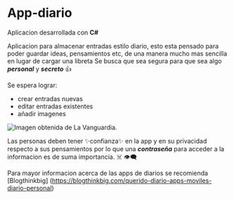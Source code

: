 # App-diario

Aplicacion desarrollada con **C#**

Aplicacion para almacenar entradas estilo diario, esto esta pensado para poder guardar ideas, pensamientos etc, de una manera mucho mas sencilla en lugar de cargar una libreta
Se busca que sea segura para que sea algo ***personal*** y ***secreto*** :+1: 

Se espera lograr: 
- crear entradas nuevas
- editar entradas existentes
- añadir imagenes

![Imagen obtenida de La Vanguardia.](https://cdn.andro4all.com/andro4all/2021/07/Daybook.jpg?width=1200)


Las personas deben tener :sparkles:confianza:sparkles: en la app y en su privacidad respecto a sus pensamientos por lo que una ***contraseña*** para acceder a la informacion es de suma importancia. :skull_and_crossbones: :eye_speech_bubble:

Para mayor informacion acerca de las apps de diarios se recomienda [Blogthinkbig] (https://blogthinkbig.com/querido-diario-apps-moviles-diario-personal)
